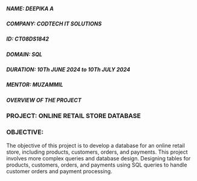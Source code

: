 ##### NAME: DEEPIKA A
##### COMPANY: CODTECH IT SOLUTIONS
##### ID: CT08DS1842
##### DOMAIN: SQL
##### DURATION: 10Th JUNE 2024 to 10Th JULY 2024
##### MENTOR: MUZAMMIL
##### OVERVIEW OF THE PROJECT
### PROJECT: ONLINE RETAIL STORE DATABASE
### OBJECTIVE: 
The objective of this project is to develop a database for an online retail store, including products, customers, orders,
and payments. This project involves more complex queries and database design.
Designing tables for products, customers, orders, and payments using SQL queries to
handle customer orders and payment processing.

